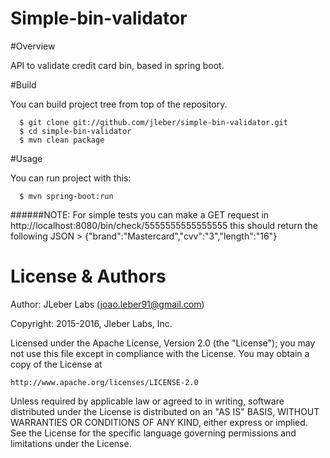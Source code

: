 # Simple-bin-validator

#Overview

API to validate credit card bin, based in spring boot.


#Build

You can build project tree from top of the repository.
```
  $ git clone git://github.com/jleber/simple-bin-validator.git
  $ cd simple-bin-validator
  $ mvn clean package
```
  
#Usage

You can run project with this:
```
  $ mvn spring-boot:run
```
  ######NOTE: For simple tests you can make a GET request in http://localhost:8080/bin/check/5555555555555555
  this should return the following JSON > {"brand":"Mastercard","cvv":"3","length":"16"}
  
# License & Authors

Author: JLeber Labs (joao.leber91@gmail.com)

Copyright: 2015-2016, Jleber Labs, Inc.

Licensed under the Apache License, Version 2.0 (the "License");
you may not use this file except in compliance with the License.
You may obtain a copy of the License at

    http://www.apache.org/licenses/LICENSE-2.0

Unless required by applicable law or agreed to in writing, software
distributed under the License is distributed on an "AS IS" BASIS,
WITHOUT WARRANTIES OR CONDITIONS OF ANY KIND, either express or implied.
See the License for the specific language governing permissions and
limitations under the License.
